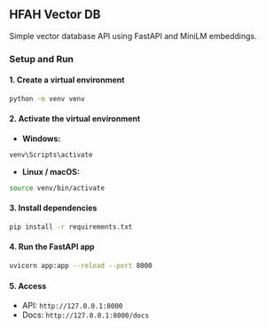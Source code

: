 
## HFAH Vector DB

Simple vector database API using FastAPI and MiniLM embeddings.

### Setup and Run

#### 1. Create a virtual environment
```bash
python -m venv venv
```
#### 2. Activate the virtual environment

* **Windows:**

```bash
venv\Scripts\activate
```

* **Linux / macOS:**

```bash
source venv/bin/activate
```

#### 3. Install dependencies

```bash
pip install -r requirements.txt
```

#### 4. Run the FastAPI app

```bash
uvicorn app:app --reload --port 8000
```

#### 5. Access

* API: `http://127.0.0.1:8000`
* Docs: `http://127.0.0.1:8000/docs`

